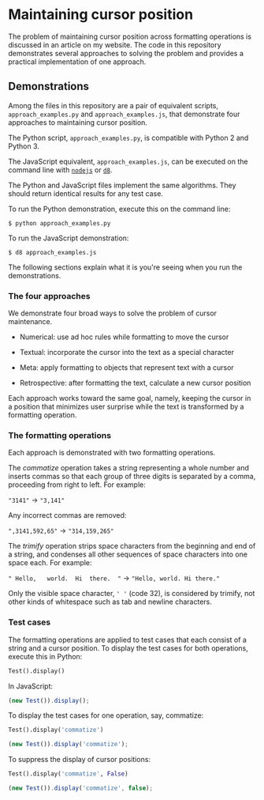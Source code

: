 # Maintaining cursor position

The problem of maintaining cursor position across formatting operations
is discussed in an article on my website. The code in this repository
demonstrates several approaches to solving the problem and provides a
practical implementation of one approach.


## Demonstrations

Among the files in this repository are a pair of equivalent scripts,
`approach_examples.py` and `approach_examples.js`, that demonstrate four
approaches to maintaining cursor position.

The Python script, `approach_examples.py`, is compatible with Python 2
and Python 3.

The JavaScript equivalent, `approach_examples.js`, can be executed
on the command line with [`nodejs`](https://nodejs.org/) or
[`d8`](https://developers.google.com/v8/build).

The Python and JavaScript files implement the same algorithms. They
should return identical results for any test case.

To run the Python demonstration, execute this on the command line:

```
$ python approach_examples.py
```

To run the JavaScript demonstration:

```
$ d8 approach_examples.js
```

The following sections explain what it is you're seeing when you run
the demonstrations.


### The four approaches

We demonstrate four broad ways to solve the problem of cursor maintenance.

- Numerical: use ad hoc rules while formatting to move the cursor

- Textual: incorporate the cursor into the text as a special character

- Meta: apply formatting to objects that represent text with a cursor

- Retrospective: after formatting the text, calculate a new cursor position

Each approach works toward the same goal, namely, keeping the cursor in
a position that minimizes user surprise while the text is transformed
by a formatting operation.


### The formatting operations

Each approach is demonstrated with two formatting operations.

The *commatize* operation takes a string representing a whole number
and inserts commas so that each group of three digits is separated by
a comma, proceeding from right to left. For example:

`"3141"` &rarr; `"3,141"`

Any incorrect commas are removed:

`",3141,592,65"` &rarr; `"314,159,265"`

The *trimify* operation strips space characters from the beginning and
end of a string, and condenses all other sequences of space characters
into one space each. For example:

`" Hello,   world.  Hi  there.  "` &rarr; `"Hello, world. Hi there."`

Only the visible space character, `' '` (code 32), is considered by
trimify, not other kinds of whitespace such as tab and newline characters.


### Test cases

The formatting operations are applied to test cases that each consist
of a string and a cursor position. To display the test cases for both
operations, execute this in Python:

```python
Test().display()
```

In JavaScript:

```javascript
(new Test()).display();
```

To display the test cases for one operation, say, commatize:

```python
Test().display('commatize')
```

```javascript
(new Test()).display('commatize');
```

To suppress the display of cursor positions:

```python
Test().display('commatize', False)
```

```javascript
(new Test()).display('commatize', false);
```

